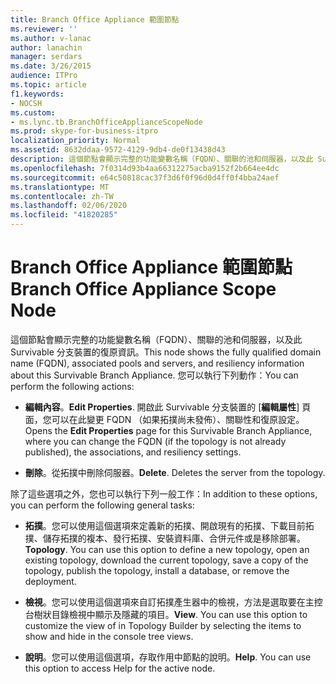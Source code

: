 ```yaml
---
title: Branch Office Appliance 範圍節點
ms.reviewer: ''
ms.author: v-lanac
author: lanachin
manager: serdars
ms.date: 3/26/2015
audience: ITPro
ms.topic: article
f1.keywords:
- NOCSH
ms.custom:
- ms.lync.tb.BranchOfficeApplianceScopeNode
ms.prod: skype-for-business-itpro
localization_priority: Normal
ms.assetid: 8632ddaa-9572-4129-9db4-de0f13438d43
description: 這個節點會顯示完整的功能變數名稱（FQDN）、關聯的池和伺服器，以及此 Survivable 分支裝置的復原資訊。 您可以執行下列動作：
ms.openlocfilehash: 7f0314d93b4aa66312275acba9152f2b664ee4dc
ms.sourcegitcommit: e64c50818cac37f3d6f0f96d0d4ff0f4bba24aef
ms.translationtype: MT
ms.contentlocale: zh-TW
ms.lasthandoff: 02/06/2020
ms.locfileid: "41820285"
---
```

# <a name="branch-office-appliance-scope-node"></a><span data-ttu-id="dc8d1-104">Branch Office Appliance 範圍節點</span><span class="sxs-lookup"><span data-stu-id="dc8d1-104">Branch Office Appliance Scope Node</span></span>
 
<span data-ttu-id="dc8d1-105">這個節點會顯示完整的功能變數名稱（FQDN）、關聯的池和伺服器，以及此 Survivable 分支裝置的復原資訊。</span><span class="sxs-lookup"><span data-stu-id="dc8d1-105">This node shows the fully qualified domain name (FQDN), associated pools and servers, and resiliency information about this Survivable Branch Appliance.</span></span> <span data-ttu-id="dc8d1-106">您可以執行下列動作：</span><span class="sxs-lookup"><span data-stu-id="dc8d1-106">You can perform the following actions:</span></span>
  
- <span data-ttu-id="dc8d1-107">**編輯內容**。</span><span class="sxs-lookup"><span data-stu-id="dc8d1-107">**Edit Properties**.</span></span> <span data-ttu-id="dc8d1-108">開啟此 Survivable 分支裝置的 [**編輯屬性**] 頁面，您可以在此變更 FQDN （如果拓撲尚未發佈）、關聯性和復原設定。</span><span class="sxs-lookup"><span data-stu-id="dc8d1-108">Opens the **Edit Properties** page for this Survivable Branch Appliance, where you can change the FQDN (if the topology is not already published), the associations, and resiliency settings.</span></span>
    
- <span data-ttu-id="dc8d1-p104">**刪除**。從拓撲中刪除伺服器。</span><span class="sxs-lookup"><span data-stu-id="dc8d1-p104">**Delete**. Deletes the server from the topology.</span></span>
    
<span data-ttu-id="dc8d1-111">除了這些選項之外，您也可以執行下列一般工作：</span><span class="sxs-lookup"><span data-stu-id="dc8d1-111">In addition to these options, you can perform the following general tasks:</span></span>
  
- <span data-ttu-id="dc8d1-p105">**拓撲**。您可以使用這個選項來定義新的拓撲、開啟現有的拓撲、下載目前拓撲、儲存拓撲的複本、發行拓撲、安裝資料庫、合併元件或是移除部署。</span><span class="sxs-lookup"><span data-stu-id="dc8d1-p105">**Topology**. You can use this option to define a new topology, open an existing topology, download the current topology, save a copy of the topology, publish the topology, install a database, or remove the deployment.</span></span>
    
- <span data-ttu-id="dc8d1-p106">**檢視**。您可以使用這個選項來自訂拓撲產生器中的檢視，方法是選取要在主控台樹狀目錄檢視中顯示及隱藏的項目。</span><span class="sxs-lookup"><span data-stu-id="dc8d1-p106">**View**. You can use this option to customize the view of in Topology Builder by selecting the items to show and hide in the console tree views.</span></span>
    
- <span data-ttu-id="dc8d1-p107">**說明**。您可以使用這個選項，存取作用中節點的說明。</span><span class="sxs-lookup"><span data-stu-id="dc8d1-p107">**Help**. You can use this option to access Help for the active node.</span></span>
    

